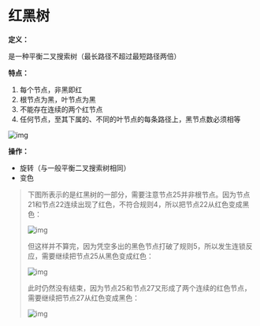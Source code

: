 # 红黑树

**定义：**

是一种平衡二叉搜索树（最长路径不超过最短路径两倍）

**特点：**

1. 每个节点，非黑即红
2. 根节点为黑，叶节点为黑
3. 不能存在连续的两个红节点
4. 任何节点，至其下属的、不同的叶节点的每条路径上，黑节点数必须相等

![img](https://ss.csdn.net/p?http://mmbiz.qpic.cn/mmbiz_png/NtO5sialJZGpl7jXjzicWAp9UoficlI3xJxUlcptVxdtHbKVZVSlUSmUk5EiaDHeHo61nI2lROu2eTrogS1kjiaibCGg/640?wx_fmt=png)



**操作：**

- 旋转（与一般平衡二叉搜索树相同）
- 变色

> 下图所表示的是红黑树的一部分，需要注意节点25并非根节点。因为节点21和节点22连续出现了红色，不符合规则4，所以把节点22从红色变成黑色：
>
> 
>
> 
>
> ![img](https://ss.csdn.net/p?http://mmbiz.qpic.cn/mmbiz_png/NtO5sialJZGrqT0u9qe3LHmw2BboeYxQK7ia4dxsSmh1NQfiaT1QjH0vAhxnGTHmNhmy50QC3QXaPribia07TIESMGw/640?wx_fmt=png)
>
> 
>
> 但这样并不算完，因为凭空多出的黑色节点打破了规则5，所以发生连锁反应，需要继续把节点25从黑色变成红色：
>
> 
>
> ![img](https://ss.csdn.net/p?http://mmbiz.qpic.cn/mmbiz_png/NtO5sialJZGrqT0u9qe3LHmw2BboeYxQKnz1xC06zdCWuV8AAW5J1I9joVKEfjUHGVOiapAwFvaDFocUoJWp9mgg/640?wx_fmt=png)
>
> 
>
> 此时仍然没有结束，因为节点25和节点27又形成了两个连续的红色节点，需要继续把节点27从红色变成黑色：
>
> 
>
> ![img](https://ss.csdn.net/p?http://mmbiz.qpic.cn/mmbiz_png/NtO5sialJZGrqT0u9qe3LHmw2BboeYxQKP0SfWAqicVsDiaNbjAlOwzaiaqXyZeiaPmzffG0Iqc4TdtxxnjcsF5nrrQ/640?wx_fmt=png)